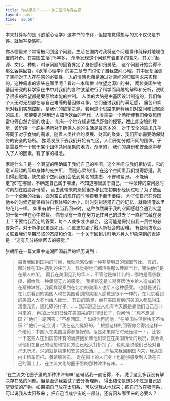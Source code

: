 ```yaml
---
title: 你从哪来？-----关于空间与存在感
layout: post
time: '20:50'
---
```


本来打算写的是《欲望心理学》这本书的书评，但提笔觉得想写的又不仅仅是书评。就当写杂感吧。

你从哪里来？常常被问到这个问题。生活在国内时我将这个问题看作纯粹对地理位置的好奇。在美国生活了5年多，
渐渐发现这个问题有着更多的含义，其关乎起源、文化、种族，对该问题的回答界定了身份感和归属感，
这个问题开始变得不那么容易回答。《欲望心理学》的第二章专门讨论了自我空间心理，其中反复强调了空间对于人存在感的必要性，
人的情感慰藉是通过对空间的归属需求来实现的。这种需求的源头在哪里呢？看过一本叫做《欲望之源》的书，
两位美国生物基因研究的科学家在书中对我们的各种欲望进行了科学而风趣的解释和分析，说明了很多的欲望都是受原始本能的控制。
人类的大脑是由基因设计制造的，我们每个人无时无刻都在与自己难缠的基因做斗争。它们通过我们的满足感，
痛苦和欢乐对我们实施控制，是我们的欲望之源。套用这个思路来解释我们对空间和归属感的需求，
那便要追溯到远古茹毛饮血的年代，人类需要一个场所使我们免受风雨雷电等自然力量的攻击，
能有一个地方规避猛虎野兽的侵犯，晚上能安稳的睡觉，该阶段一个庇护场所对于确保人类的生活是最基本的，
对于安全的需求几乎等同于对于食物的需求。随着人类社会的发展、财富的聚集，我们开始需要确保财务的安全的场所。
接着发展下去我们开始有社区，人们开始分成不同的团体，于是需要有一个属于某个团体共同聚集的地方。渐渐的，
我们的身份和安全感中参入了人的因素，有了家的概念。


家是什么？是一个渴望的明确属于我们自己的空间，这个空间与我们相协调，它的意义超越的简单身体的庇护所，
而是心灵的锚。在这个空间里我们觉得舒适，我们得到慰籍。缺失这个空间我们会感到莫名的焦虑、不安和紧张。
不能确定“家”在哪里，不确定自己属于哪里，不知道哪里属于自己，一种破碎的空间感时时刻刻在威胁身份感，
而由此带来的恐慌很多移民在初期都经历过吧？为了使面对一个全新的社会，面对空白的现在的时候自我不至于萎缩，
为了使自己在异国他乡的时候还能保持住自我体积的大小，时时刻刻浇灌自己的记忆，就像浇灌盆里的花儿一样。
如果有朝一日当我回来时，这种依然属于我的空间感就会遇到火星的干柴一样在心中燃烧。
你有没有一直在努力记住自己的过去？一直将它藏在身上？不要给我否定的答案，每个人或多或少都会，
这可能是保持自我一贯性的必要条件。对于新移民更是如此，而这更加剧了融入新社会的困难。
有些地方永远关联着我们早期形成的态度和价值。一个关于回到儿时地方另人印象深刻的表述是：“这有几分蜷缩回去的感觉。”


张朝阳在一篇文章中追溯回国前后的经历说到：
<blockquote>每当我回到国内的时候，我就能感受到一种非常明显的理直气壮。
真的，那时候在国内遇到的任何人，我觉得他们都活得那么理直气壮，哪怕他们是在跟人吵架。
而我在美国见到的华人，不管他是做什么的，哪怕是高级教授，都给我一种疲弱无力的感觉，
我相信这是长期客居他乡给人造成的外在精神缺憾。我同样观察到在北京的美国人也给人这种感受。
也就是说我在北京看到的美国人和在美国看到的美国人感觉是很不一样的，在北京看到的美国人大多也给人疲弱、
苍白的感觉，而在美国看到的美国人都显得生活很充实、很忙碌的样子。……我知道这些人能有今天都是靠他们自己奋斗得来的，
再加上他们已经在美国呆的时间很长了，你问他：”想不想回国？"他们一定回答："不想回国。"
如果你再问他："在美国生活得快乐不快乐？"他们一定会说："我在这儿挺好的。"
根据这样的回答你会得出这样一个结论：中国人在美国混得都挺好的。但是如果你把时光压缩一下，
比较一下这些人在出国前怀有的满腔抱负和他们现在在美国所处的境况，就会发现他们在自己的理想和抱负方面已经大打折扣了，
也就是说他们已经对自己无所求，求的就是稳定和安逸的生活。……而后来我回到国内来，我从国内出租车司机、餐馆服务员、
走在街上的人们身上也能够感受到人活在自己的国土上、在主流文化的圈子里的那种津津有味。…
</blockquote>

“在主流文化圈子里的那种津津有味”这句话我一直记得，不，说了这么多我没有解决存在感的问题。但是至少我尝试了去分析理解，
得出结论是这只不过是自己欲望驱使的产物。如果把自己放在太阳系，可以说我从地球来；把自己放在银河系，可以说我从太阳系来；
把自己当成宇宙的一部分，还有问从哪里来的必要么？

